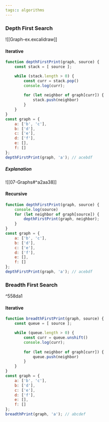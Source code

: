 ```yaml
---
tags:: algorithms
---
```

### Depth First Search
![[Graph-ex.excalidraw]]
#### Iterative

```javascript
function depthFirstPrint(graph, source) {
	const stack = [ source ];

	while (stack.length > 0) {
		const curr = stack.pop()
		console.log(curr);
		
		for (let neighbor of graph[curr]) {
			stack.push(neighbor)
		}
	}
}
const graph = {
	a: ['b', 'c'],
	b: ['d'],
	c: ['e'],
	d: ['f'],
	e: [],
	f: []
};
depthFirstPrint(graph, 'a'); // acebdf
```
##### Explanation 
![[07-Graphs#^a2aa38]]

#### Recursive 

```javascript
function depthFirstPrint(graph, source) {
	console.log(source)
	for (let neighbor of graph[source]) {
		depthFirstPrint(graph, neighbor);
	}
}
const graph = {
	a: ['b', 'c'],
	b: ['d'],
	c: ['e'],
	d: ['f'],
	e: [],
	f: []
};
depthFirstPrint(graph, 'a'); // acebdf
```

### Breadth  First Search

^558da1

#### Iterative
```javascript
function breadthFirstPrint(graph, source) {
	const queue = [ source ];

	while (queue.length > 0) {
		const curr = queue.unshift()
		console.log(curr);
		
		for (let neighbor of graph[curr]) {
			queue.push(neighbor)
		}
	}
}
const graph = {
	a: ['b', 'c'],
	b: ['d'],
	c: ['e'],
	d: ['f'],
	e: [],
	f: []
};
breadthPrint(graph, 'a'); // abcdef
```